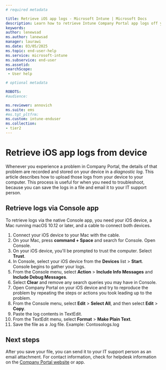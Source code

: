 ```yaml
---
# required metadata

title: Retrieve iOS app logs - Microsoft Intune | Microsoft Docs
description: Learn how to retrieve Intune Company Portal app logs off your device for troubleshooting purposes. 
keywords:
author: lenewsad
ms.author: lanewsad
manager: laurawi
ms.date: 03/05/2025
ms.topic: end-user-help
ms.service: microsoft-intune
ms.subservice: end-user
ms.assetid: 
searchScope:
 - User help

# optional metadata

ROBOTS:  
#audience:

ms.reviewer: annovich
ms.suite: ems
#ms.tgt_pltfrm:
ms.custom: intune-enduser
ms.collection:
- tier2
---
```



# Retrieve iOS app logs from device  

 Whenever you experience a problem in Company Portal, the details of that problem are recorded and stored on your device in a _diagnostic log_. This article describes how to upload those logs from your device to your computer. This process is useful for when you need to troubleshoot, because you can save the logs in a file and email it to your IT support person.   

## Retrieve logs via Console app  

To retrieve logs via the native Console app, you need your iOS device, a Mac running macOS 10.12 or later, and a cable to connect both devices.   

1. Connect your iOS device to your Mac with the cable. 
1. On your Mac, press **command + Space** and search for Console. Open Console.    
1. On your iOS device, you'll be prompted to trust the computer. Select **Trust**. 
1. In Console, select your iOS device from the **Devices** list > **Start**. Console begins to gather your logs. 
1. From the Console menu, select **Action** > **Include Info Messages** and **Include Debug Messages**.  
1. Select **Clear** and remove any search queries you may have in Console.  
1. Open Company Portal on your iOS device and try to reproduce the problem by repeating the steps or actions you took leading up to the problem.              
1. From the Console menu, select **Edit** > **Select All**, and then select **Edit** > **Copy**. 
1. Paste the log contents in TextEdit.  
1. From the TextEdit menu, select **Format** > **Make Plain Text**. 
1. Save the file as a .log file. Example: Contosologs.log   

## Next steps

After you save your file, you can send it to your IT support person as an email attachment. For contact information, check for helpdesk information on the [Company Portal website](https://go.microsoft.com/fwlink/?linkid=2010980) or app.  
